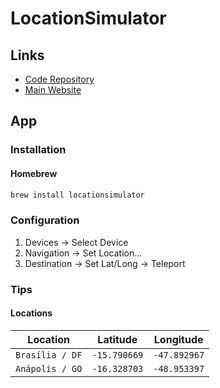# LocationSimulator

<!--
https://longitude-latitude-maps.com/city/28_30,Anapolis,Goias,Brazil
-->

## Links

- [Code Repository](https://github.com/Schlaubischlump/LocationSimulator)
- [Main Website](https://schlaubischlump.github.io/LocationSimulator)

## App

### Installation

#### Homebrew

```sh
brew install locationsimulator
```

### Configuration

1. Devices -> Select Device
2. Navigation -> Set Location...
3. Destination -> Set Lat/Long -> Teleport

### Tips

#### Locations

| Location        | Latitude     | Longitude    |
| --------------- | ------------ | ------------ |
| `Brasília / DF` | `-15.790669` | `-47.892967` |
| `Anápolis / GO` | `-16.328703` | `-48.953397` |
